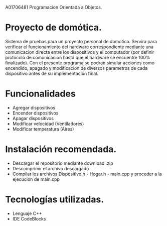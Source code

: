 A01706481
Programacion Orientada a Objetos.
# Proyecto de domótica.
Sistema de pruebas para un proyecto personal de domotica. Servira para verificar el funcionamiento del hardware correspondiente mediante una comunicacion directa entre los dispositivos y el computador (por definir protocolo de comunicacion hasta que el hardware se encuentre 100% finalizado). Con el presente programa se podran simular acciones como encendido, apagado y modificacion de diversos parametros de cada dispositivo antes de su implementación final.

# Funcionalidades
- Agregar dispositivos
- Encender dispositivos
- Apagar dispositivos
- Modificar velocidad (Ventiladores)
- Modificar temperatura (Aires)

# Instalación recomendada.
- Descargar el repositorio mediante download .zip
- Descomprimir el archivo descargado
- Compilar los archivos Dispositivo.h - Hogar.h - main.cpp y proceder a la ejecucion de main.cpp

# Tecnologías utilizadas.
- Lenguaje C++
- IDE CodeBlocks

